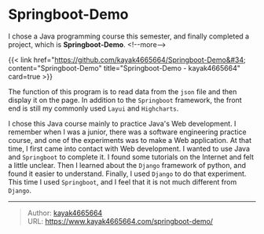 # Springboot-Demo

I chose a Java programming course this semester, and finally completed a project, which is **Springboot-Demo**.
&lt;!--more--&gt;

{{&lt; link href=&#34;https://github.com/kayak4665664/Springboot-Demo&#34; content=&#34;Springboot-Demo&#34; title=&#34;Springboot-Demo - kayak4665664&#34; card=true &gt;}}

The function of this program is to read data from the `json` file and then display it on the page. In addition to the `Springboot` framework, the front end is still my commonly used `Layui` and `Highcharts`.

I chose this Java course mainly to practice Java&#39;s Web development. I remember when I was a junior, there was a software engineering practice course, and one of the experiments was to make a Web application. At that time, I first came into contact with Web development. I wanted to use Java and `Springboot` to complete it. I found some tutorials on the Internet and felt a little unclear. Then I learned about the `Django` framework of python, and found it easier to understand. Finally, I used `Django` to do that experiment. This time I used `Springboot`, and I feel that it is not much different from `Django`.

---

> Author: [kayak4665664](https://github.com/kayak4665664)  
> URL: https://www.kayak4665664.com/springboot-demo/  

